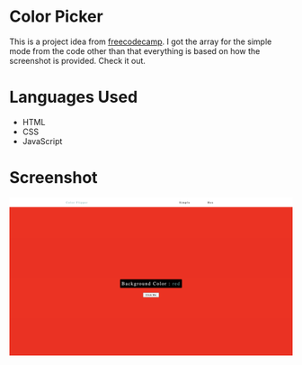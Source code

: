# Color Picker

This is a project idea from [freecodecamp](https://www.freecodecamp.org/news/javascript-projects-for-beginners/#how-to-create-a-color-flipper). I got the array for the simple mode from the code other than that everything is based on how the screenshot is provided. Check it out.

# Languages Used

- HTML
- CSS
- JavaScript

# Screenshot

![Color Picker](/ColorPicker/color-picker-ss.png)
